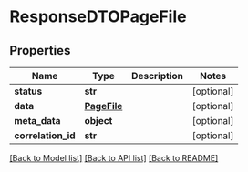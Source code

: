 # ResponseDTOPageFile

## Properties
Name | Type | Description | Notes
------------ | ------------- | ------------- | -------------
**status** | **str** |  | [optional] 
**data** | [**PageFile**](PageFile.md) |  | [optional] 
**meta_data** | **object** |  | [optional] 
**correlation_id** | **str** |  | [optional] 

[[Back to Model list]](../README.md#documentation-for-models) [[Back to API list]](../README.md#documentation-for-api-endpoints) [[Back to README]](../README.md)

